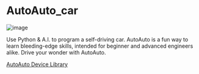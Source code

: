 # AutoAuto_car

![image](https://user-images.githubusercontent.com/90817926/196232968-27d4e7ee-f9d1-4643-8f68-7458e687d18e.png)

Use Python & A.I. to program a self-driving car. AutoAuto is a fun way to learn bleeding-edge skills, intended for beginner and advanced engineers alike. Drive your wonder with AutoAuto.

[AutoAuto Device Library](https://github.com/MasterAI-Inc/libauto)
